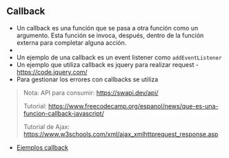 ## Callback

- Un callback es una función que se pasa a otra función como un argumento. Esta función se invoca, después, dentro de la
  función externa para completar alguna acción.
-
- Un ejemplo de una callback es un event listener como ```addEventListener```
- Un ejemplo que utiliza callback es jquery para realizar request - https://code.jquery.com/
- Para gestionar los errores con callbacks se utiliza

> Nota: API para consumir: https://swapi.dev/api/
>
> Tutorial: https://www.freecodecamp.org/espanol/news/que-es-una-funcion-callback-javascript/
>
> Tutorial de Ajax: https://www.w3schools.com/xml/ajax_xmlhttprequest_response.asp

- [Ejemplos callback](../examples/3-callback/README.md)